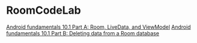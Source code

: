 # RoomCodeLab

[Android fundamentals 10.1 Part A: Room, LiveData, and ViewModel](https://developer.android.com/codelabs/android-training-livedata-viewmodel)
[Android fundamentals 10.1 Part B: Deleting data from a Room database](https://developer.android.com/codelabs/android-training-room-delete-data)


